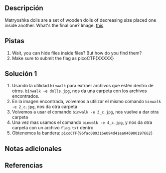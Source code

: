 ## Descripción
Matryoshka dolls are a set of wooden dolls of decreasing size placed one inside another. What's the final one? Image: [this](https://mercury.picoctf.net/static/205adad23bf9d8303081a0e71c9beab8/dolls.jpg)

## Pistas
1. Wait, you can hide files inside files? But how do you find them?
2. Make sure to submit the flag as picoCTF{XXXXX}

## Solución 1
1. Usando la utilidad `binwalk` para extraer archivos que estén dentro de otros. `binwalk -e dolls.jpg`, nos da una carpeta con los archivos encontrados.
2. En la imagen encontrada, volvemos a utilizar el mismo comando `binwalk -e 2_c.jpg`, nos da otra carpeta
3. Volvemos a usar el comando `binwalk -e 3_c.jpg`, nos vuelve a dar otra carpeta
4. Una vez mas usamos el comando `binwalk -e 4_c.jpg`, y nos da otra carpeta con un archivo `flag.txt` dentro
5. Obtenemos la bandera: `picoCTF{96fac089316e094d41ea046900197662} `
## Notas adicionales

## Referencias
